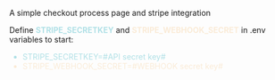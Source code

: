 <p> A simple checkout process page and stripe integration</p>

<p> Define <strong style="color: powderblue">STRIPE_SECRETKEY</strong> and <strong style="color: antiquewhite">STRIPE_WEBHOOK_SECRET</strong> in .env variables to start:</p>
<ul>

<li style="color: powderblue">
STRIPE_SECRETKEY=#API secret key#
</li>
<li style="color: antiquewhite">
STRIPE_WEBHOOK_SECRET=#WEBHOOK secret key#
</li>


</ul>
